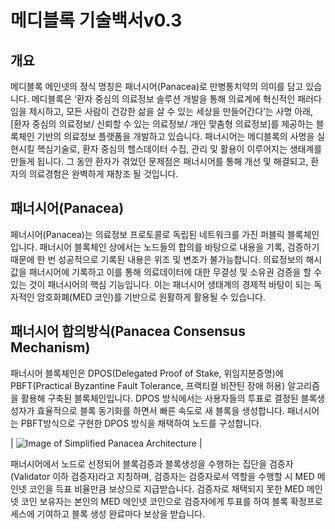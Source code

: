 # 메디블록 기술백서v0.3

## 개요
메디블록 메인넷의 정식 명칭은 패너시어(Panacea)로 만병통치약의 의미를 담고 있습니다. 메디블록은 ‘환자 중심의 의료정보 솔루션 개발을 통해 의료계에 혁신적인 패러다임을 제시하고, 모든 사람이 건강한 삶을 살 수 있는 세상을 만들어간다’는 사명 아래, [환자 중심의 의료정보/ 신뢰할 수 있는 의료정보/ 개인 맞춤형 의료정보]를 제공하는 블록체인 기반의 의료정보 플랫폼을 개발하고 있습니다. 패너시어는 메디블록의 사명을 실현시킬 핵심기술로, 환자 중심의 헬스데이터 수집, 관리 및 활용이 이루어지는 생태계를 만들게 됩니다. 그 동안 환자가 겪었던 문제점은 패너시어를 통해 개선 및 해결되고, 환자의 의료경험은 완벽하게 재창조 될 것입니다. 

## 패너시어(Panacea)
페너시어(Panacea)는 의료정보 프로토콜로 독립된 네트워크를 가진 퍼블릭 블록체인입니다. 패너시어 블록체인 상에서는 노드들의 합의를 바탕으로 내용을 기록, 검증하기 때문에 한 번 성공적으로 기록된 내용은 위조 및 변조가 불가능합니다. 의료정보의 해시값을 패너시어에 기록하고 이를 통해 의료데이터에 대한 무결성 및 소유권 검증을 할 수 있는 것이 패너시어의 핵심 기능입니다. 이는 패너시어 생태계의 경제적 바탕이 되는 독자적인 암호화폐(MED 코인)를 기반으로 원활하게 활용될 수 있습니다.

## 패너시어 합의방식(Panacea Consensus Mechanism)
패너시어 블록체인은 DPOS(Delegated Proof of Stake, 위임지분증명)에 PBFT(Practical Byzantine Fault Tolerance, 프랙티컬 비잔틴 장애 허용) 알고리즘을 활용해 구축된 블록체인입니다. DPOS 방식에서는 사용자들의 투표로 결정된 블록생성자가 효율적으로 블록 동기화를 하면서 빠른 속도로 새 블록을 생성합니다. 패너시어는 PBFT방식으로 구현한 DPOS 방식을 채택하여 노드를 구성합니다. 

| ![Image of Simplified Panacea Architecture](https://github.com/medibloc/whitepaper/blob/master/Simplified%20Panacea%20Architecture.png) |

패너시어에서 노드로 선정되어 블록검증과 블록생성을 수행하는 집단을 검증자(Validator 이하 검증자)라고 지칭하며, 검증자는 검증자로서 역할을 수행할 시 MED 메인넷 코인을 득표 비율만큼 보상으로 지급받습니다. 검증자로 채택되지 못한 MED 메인넷 코인 보유자는 본인의 MED 메인넷 코인으로 검증자에게 투표를 하여 블록 확정프로세스에 기여하고 블록 생성 완료마다 보상을 받습니다. 
